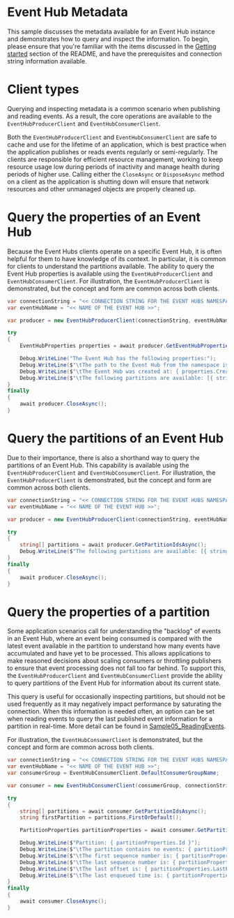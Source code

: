 # Event Hub Metadata

This sample discusses the metadata available for an Event Hub instance and demonstrates how to query and inspect the information.  To begin, please ensure that you're familiar with the items discussed in the [Getting started](https://github.com/Azure/azure-sdk-for-net/tree/master/sdk/eventhub/Azure.Messaging.EventHubs/samples#getting-started) section of the README, and have the prerequisites and connection string information available.

# Client types

Querying and inspecting metadata is a common scenario when publishing and reading events.  As a result, the core operations are available to the `EventHubProducerClient` and `EventHubConsumerClient`.  

Both the `EventHubProducerClient` and `EventHubConsumerClient` are safe to cache and use for the lifetime of an application, which is best practice when the application publishes or reads events regularly or semi-regularly. The clients are responsible for efficient resource management, working to keep resource usage low during periods of inactivity and manage health during periods of higher use. Calling either the `CloseAsync` or `DisposeAsync` method on a client as the application is shutting down will ensure that network resources and other unmanaged objects are properly cleaned up.

# Query the properties of an Event Hub

Because the Event Hubs clients operate on a specific Event Hub, it is often helpful for them to have knowledge of its context.  In particular, it is common for clients to understand the partitions available.  The ability to query the Event Hub properties is available using the `EventHubProducerClient` and `EventHubConsumerClient`.  For illustration, the `EventHubProducerClient` is demonstrated, but the concept and form are common across both clients.

```C# Snippet:EventHubs_Sample03_InspectHub
var connectionString = "<< CONNECTION STRING FOR THE EVENT HUBS NAMESPACE >>";
var eventHubName = "<< NAME OF THE EVENT HUB >>";

var producer = new EventHubProducerClient(connectionString, eventHubName);

try
{
    EventHubProperties properties = await producer.GetEventHubPropertiesAsync();

    Debug.WriteLine("The Event Hub has the following properties:");
    Debug.WriteLine($"\tThe path to the Event Hub from the namespace is: { properties.Name }");
    Debug.WriteLine($"\tThe Event Hub was created at: { properties.CreatedOn }, in UTC.");
    Debug.WriteLine($"\tThe following partitions are available: [{ string.Join(", ", properties.PartitionIds) }]");
}
finally
{
    await producer.CloseAsync();
}
```

# Query the partitions of an Event Hub

Due to their importance, there is also a shorthand way to query the partitions of an Event Hub.  This capability is available using the `EventHubProducerClient` and `EventHubConsumerClient`.  For illustration, the `EventHubProducerClient` is demonstrated, but the concept and form are common across both clients.

```C# Snippet:EventHubs_Sample03_QueryPartitions
var connectionString = "<< CONNECTION STRING FOR THE EVENT HUBS NAMESPACE >>";
var eventHubName = "<< NAME OF THE EVENT HUB >>";

var producer = new EventHubProducerClient(connectionString, eventHubName);

try
{
    string[] partitions = await producer.GetPartitionIdsAsync();
    Debug.WriteLine($"The following partitions are available: [{ string.Join(", ", partitions) }]");
}
finally
{
    await producer.CloseAsync();
}
```

# Query the properties of a partition

Some application scenarios call for understanding the "backlog" of events in an Event Hub, where an event being consumed is compared with the latest event available in the partition to understand how many events have accumulated and have yet to be processed.  This allows applications to make reasoned decisions about scaling consumers or throttling publishers to ensure that event processing does not fall too far behind. To support this, the `EventHubProducerClient` and `EventHubConsumerClient` provide the ability to query partitions of the Event Hub for information about its current state.

This query is useful for occasionally inspecting partitions, but should not be used frequently as it may negatively impact performance by saturating the connection.  When this information is needed often, an option can be set when reading events to query the last published event information for a partition in real-time.  More detail can be found in [Sample05_ReadingEvents](https://github.com/Azure/azure-sdk-for-net/tree/master/sdk/eventhub/Azure.Messaging.EventHubs/samples/Sample05_ReadingEvents.md#query-partition-information-while-reading).

For illustration, the `EventHubConsumerClient` is demonstrated, but the concept and form are common across both clients.

```C# Snippet:EventHubs_Sample03_InspectPartition
var connectionString = "<< CONNECTION STRING FOR THE EVENT HUBS NAMESPACE >>";
var eventHubName = "<< NAME OF THE EVENT HUB >>";
var consumerGroup = EventHubConsumerClient.DefaultConsumerGroupName;

var consumer = new EventHubConsumerClient(consumerGroup, connectionString, eventHubName);

try
{
    string[] partitions = await consumer.GetPartitionIdsAsync();
    string firstPartition = partitions.FirstOrDefault();

    PartitionProperties partitionProperties = await consumer.GetPartitionPropertiesAsync(firstPartition);

    Debug.WriteLine($"Partition: { partitionProperties.Id }");
    Debug.WriteLine($"\tThe partition contains no events: { partitionProperties.IsEmpty }");
    Debug.WriteLine($"\tThe first sequence number is: { partitionProperties.BeginningSequenceNumber }");
    Debug.WriteLine($"\tThe last sequence number is: { partitionProperties.LastEnqueuedSequenceNumber }");
    Debug.WriteLine($"\tThe last offset is: { partitionProperties.LastEnqueuedOffset }");
    Debug.WriteLine($"\tThe last enqueued time is: { partitionProperties.LastEnqueuedTime }, in UTC.");
}
finally
{
    await consumer.CloseAsync();
}
```